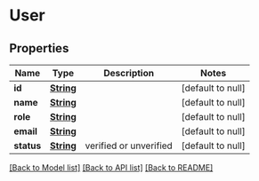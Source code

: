 # User
## Properties

Name | Type | Description | Notes
------------ | ------------- | ------------- | -------------
**id** | [**String**](string.md) |  | [default to null]
**name** | [**String**](string.md) |  | [default to null]
**role** | [**String**](string.md) |  | [default to null]
**email** | [**String**](string.md) |  | [default to null]
**status** | [**String**](string.md) | verified or unverified | [default to null]

[[Back to Model list]](../README.md#documentation-for-models) [[Back to API list]](../README.md#documentation-for-api-endpoints) [[Back to README]](../README.md)

